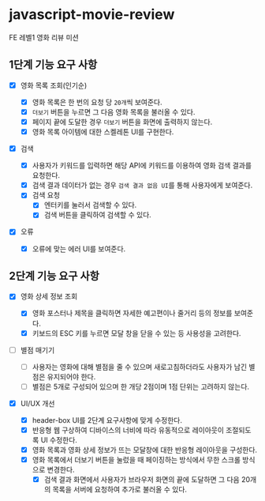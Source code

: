 # javascript-movie-review

FE 레벨1 영화 리뷰 미션

## 1단계 기능 요구 사항

- [x] 영화 목록 조회(인기순)

  - [x] 영화 목록은 한 번의 요청 당 `20개`씩 보여준다.
  - [x] `더보기` 버튼을 누르면 그 다음 영화 목록을 불러올 수 있다.
  - [x] 페이지 끝에 도달한 경우 `더보기` 버튼을 화면에 출력하지 않는다.
  - [x] 영화 목록 아이템에 대한 스켈레톤 UI를 구현한다.

- [x] 검색

  - [x] 사용자가 키워드를 입력하면 해당 API에 키워드를 이용하여 영화 검색 결과를 요청한다.
  - [x] 검색 결과 데이터가 없는 경우 `검색 결과 없음 UI`를 통해 사용자에게 보여준다.
  - [x] 검색 요청
    - [x] 엔터키를 눌러서 검색할 수 있다.
    - [x] 검색 버튼을 클릭하여 검색할 수 있다.

- [x] 오류
  - [x] 오류에 맞는 에러 UI를 보여준다.

## 2단계 기능 요구 사항

- [x] 영화 상세 정보 조회

  - [x] 영화 포스터나 제목을 클릭하면 자세한 예고편이나 줄거리 등의 정보를 보여준다.
  - [x] 키보드의 ESC 키를 누르면 모달 창을 닫을 수 있는 등 사용성을 고려한다.

- [ ] 별점 매기기

  - [ ] 사용자는 영화에 대해 별점을 줄 수 있으며 새로고침하더라도 사용자가 남긴 별점은 유지되어야 한다.
  - [ ] 별점은 5개로 구성되어 있으며 한 개당 2점이며 1점 단위는 고려하지 않는다.

- [x] UI/UX 개선
  - [x] header-box UI를 2단계 요구사항에 맞게 수정한다.
  - [x] 반응형 웹 구상하여 디바이스의 너비에 따라 유동적으로 레이아웃이 조절되도록 UI 수정한다.
  - [x] 영화 목록과 영화 상세 정보가 뜨는 모달창에 대한 반응형 레이아웃을 구성한다.
  - [x] 영화 목록에서 더보기 버튼을 눌렀을 때 페이징하는 방식에서 무한 스크롤 방식으로 변경한다.
    - [x] 검색 결과 화면에서 사용자가 브라우저 화면의 끝에 도달하면 그 다음 20개의 목록을 서버에 요청하여 추가로 불러올 수 있다.
